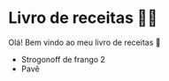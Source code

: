 # Livro de receitas :man_cook:



Olá! Bem vindo ao meu livro de receitas :wave:

- Strogonoff de frango 2
- Pavê

